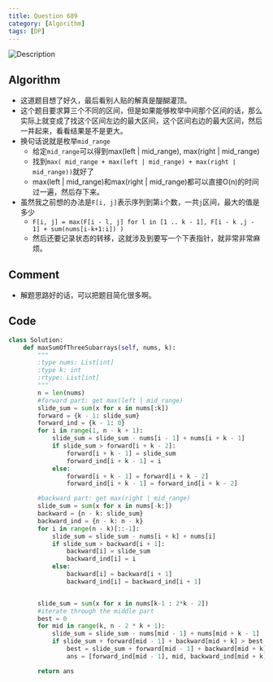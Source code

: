 ```yaml
---
title: Question 689
category: [Algorithm]
tags: [DP]
---
```


![Description](../Assets/Figure/questio689.png)

## Algorithm

- 这道题目想了好久，最后看别人贴的解真是醍醐灌顶。
- 这个题目要求算三个不同的区间，但是如果能够枚举中间那个区间的话，那么实际上就变成了找这个区间左边的最大区间，这个区间右边的最大区间，然后一并起来，看看结果是不是更大。
- 换句话说就是枚举`mid_range`
  - 给定`mid_range`可以得到max(left | mid_range), max(right | mid_range)
  - 找到`max( mid_range + max(left | mid_range) + max(right | mid_range))`就好了
  - max(left | mid_range)和max(right | mid_range)都可以直接O(n)的时间过一遍，然后存下来。
- 虽然我之前想的办法是`F[i, j]`表示序列到第`i`个数，一共`j`区间，最大的值是多少
  - `F[i, j] = max(F[i - l, j] for l in [1 .. k - 1], F[i - k ,j - 1] + sum(nums[i-k+1:i]) )`
  - 然后还要记录状态的转移，这就涉及到要写一个下表指针，就非常非常麻烦。

## Comment

- 解题思路好的话，可以把题目简化很多啊。

## Code

```python
class Solution:
    def maxSumOfThreeSubarrays(self, nums, k):
        """
        :type nums: List[int]
        :type k: int
        :rtype: List[int]
        """
        n = len(nums)
        #forward part: get max(left | mid_range)
        slide_sum = sum(x for x in nums[:k])
        forward = {k - 1: slide_sum}
        forward_ind = {k - 1: 0}
        for i in range(1, n - k + 1):
            slide_sum = slide_sum - nums[i - 1] + nums[i + k - 1]
            if slide_sum > forward[i + k - 2]:
                forward[i + k - 1] = slide_sum
                forward_ind[i + k - 1] = i
            else:
                forward[i + k - 1] = forward[i + k - 2]
                forward_ind[i + k - 1] = forward_ind[i + k - 2]

        #backward part: get max(right | mid_range)
        slide_sum = sum(x for x in nums[-k:])
        backward = {n - k: slide_sum}
        backward_ind = {n - k: n - k}
        for i in range(n - k)[::-1]:
            slide_sum = slide_sum - nums[i + k] + nums[i]
            if slide_sum > backward[i + 1]:
                backward[i] = slide_sum
                backward_ind[i] = i
            else:
                backward[i] = backward[i + 1]
                backward_ind[i] = backward_ind[i + 1]


        slide_sum = sum(x for x in nums[k-1 : 2*k - 2])
        #iterate through the middle part
        best = 0
        for mid in range(k, n - 2 * k + 1):
            slide_sum = slide_sum - nums[mid - 1] + nums[mid + k - 1]
            if slide_sum + forward[mid - 1] + backward[mid + k] > best:
                best = slide_sum + forward[mid - 1] + backward[mid + k]
                ans = [forward_ind[mid - 1], mid, backward_ind[mid + k]]

        return ans
```

